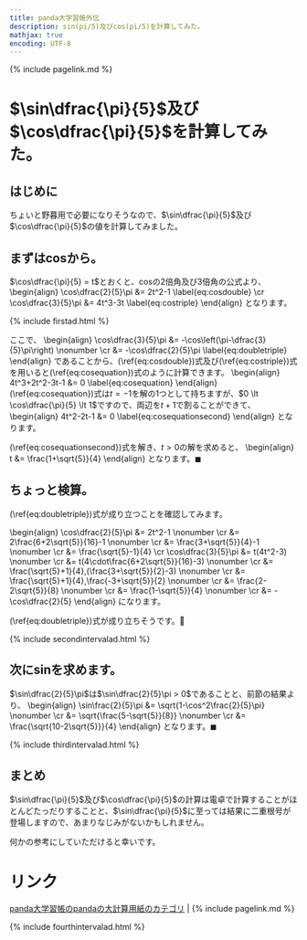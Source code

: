 ```yaml
---
title: panda大学習帳外伝
description: sin(pi/5)及びcos(pi/5)を計算してみた。
mathjax: true
encoding: UTF-8
---
```

{% include pagelink.md %}

# $\sin\dfrac{\pi}{5}$及び$\cos\dfrac{\pi}{5}$を計算してみた。
## はじめに
ちょいと野暮用で必要になりそうなので、$\sin\dfrac{\pi}{5}$及び$\cos\dfrac{\pi}{5}$の値を計算してみました。
## まずはcosから。
$\cos\dfrac{\pi}{5} = t$とおくと、cosの2倍角及び3倍角の公式より、
\begin{align}
  \cos\dfrac{2}{5}\pi &= 2t^2-1 \label{eq:cosdouble} \cr
  \cos\dfrac{3}{5}\pi &= 4t^3-3t \label{eq:costriple}
\end{align}
となります。

{% include firstad.html %}

ここで、
\begin{align}
  \cos\dfrac{3}{5}\pi &= -\cos\left(\pi-\dfrac{3}{5}\pi\right) \nonumber \cr
  &= -\cos\dfrac{2}{5}\pi \label{eq:doubletriple}
\end{align}
であることから、(\ref{eq:cosdouble})式及び(\ref{eq:costriple})式を用いると(\ref{eq:cosequation})式のように計算できます。
\begin{align}
  4t^3+2t^2-3t-1 &= 0 \label{eq:cosequation}
\end{align}
(\ref{eq:cosequation})式は$t=-1$を解の1つとして持ちますが、$0 \lt \cos\dfrac{\pi}{5} \lt 1$ですので、両辺を$t+1$で割ることができて、
\begin{align}
  4t^2-2t-1 &= 0 \label{eq:cosequationsecond}
\end{align}
となります。

(\ref{eq:cosequationsecond})式を解き、$t \gt 0$の解を求めると、
\begin{align}
  t &= \frac{1+\sqrt{5}}{4}
\end{align}
となります。$\blacksquare$
## ちょっと検算。
(\ref{eq:doubletriple})式が成り立つことを確認してみます。

\begin{align}
  \cos\dfrac{2}{5}\pi &= 2t^2-1 \nonumber \cr
  &= 2\frac{6+2\sqrt{5}}{16}-1 \nonumber \cr
  &= \frac{3+\sqrt{5}}{4}-1 \nonumber \cr
  &= \frac{\sqrt{5}-1}{4} \cr
  \cos\dfrac{3}{5}\pi &= t(4t^2-3) \nonumber \cr
  &= t(4\cdot\frac{6+2\sqrt{5}}{16}-3) \nonumber \cr
  &= \frac{\sqrt{5}+1}{4}\,(\frac{3+\sqrt{5}}{2}-3) \nonumber \cr
  &= \frac{\sqrt{5}+1}{4}\,\frac{-3+\sqrt{5}}{2} \nonumber \cr
  &= \frac{2-2\sqrt{5}}{8} \nonumber \cr
  &= \frac{1-\sqrt{5}}{4} \nonumber \cr
  &= -\cos\dfrac{2}{5}
\end{align}
になります。

(\ref{eq:doubletriple})式が成り立ちそうです。&#x1f43c;

{% include secondintervalad.html %}

## 次にsinを求めます。
$\sin\dfrac{2}{5}\pi$は$\sin\dfrac{2}{5}\pi > 0$であることと、前節の結果より、
\begin{align}
  \sin\frac{2}{5}\pi &= \sqrt{1-\cos^2\frac{2}{5}\pi} \nonumber \cr
  &= \sqrt{\frac{5-\sqrt{5}}{8}} \nonumber \cr
  &= \frac{\sqrt{10-2\sqrt{5}}}{4}
\end{align}
となります。$\blacksquare$

{% include thirdintervalad.html %}

## まとめ
$\sin\dfrac{\pi}{5}$及び$\cos\dfrac{\pi}{5}$の計算は電卓で計算することがほとんどたっだりすることと、$\sin\dfrac{\pi}{5}$に至っては結果に二重根号が登場しますので、あまりなじみがないかもしれません。

何かの参考にしていただけると幸いです。

# リンク
[panda大学習帳のpandaの大計算用紙のカテゴリ](https://pandanote.info/?cat=13) \| {% include pagelink.md %}

{% include fourthintervalad.html %}

